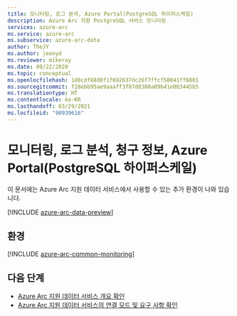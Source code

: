 ```yaml
---
title: 모니터링, 로그 분석, Azure Portal(PostgreSQL 하이퍼스케일)
description: Azure Arc 지원 PostgreSQL 서비스 모니터링
services: azure-arc
ms.service: azure-arc
ms.subservice: azure-arc-data
author: TheJY
ms.author: jeanyd
ms.reviewer: mikeray
ms.date: 09/22/2020
ms.topic: conceptual
ms.openlocfilehash: 1d8cdf68d8f1f692637dc26f7ffcf50041ff6801
ms.sourcegitcommit: f28ebb95ae9aaaff3f87d8388a09b41e0b3445b5
ms.translationtype: HT
ms.contentlocale: ko-KR
ms.lasthandoff: 03/29/2021
ms.locfileid: "90939616"
---
```

# <a name="monitoring-log-analytics-billing-information-azure-portal-postgresql-hyperscale"></a>모니터링, 로그 분석, 청구 정보, Azure Portal(PostgreSQL 하이퍼스케일)

이 문서에는 Azure Arc 지원 데이터 서비스에서 사용할 수 있는 추가 환경이 나와 있습니다.

[!INCLUDE [azure-arc-data-preview](../../../includes/azure-arc-data-preview.md)]

## <a name="experiences"></a>환경

[!INCLUDE [azure-arc-common-monitoring](../../../includes/azure-arc-common-monitoring.md)]

## <a name="next-steps"></a>다음 단계
- [Azure Arc 지원 데이터 서비스 개요 확인](overview.md)
- [Azure Arc 지원 데이터 서비스의 연결 모드 및 요구 사항 확인](connectivity.md)
